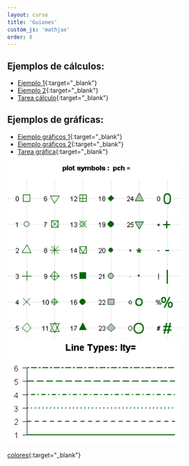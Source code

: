 ```yaml
---
layout: curso
title: 'Guiones'
custom_js: 'mathjax'
order: 8
---
```


## Ejemplos de cálculos:

- [Ejemplo 1](/guiones/guion01.R){:target="_blank"}
- [Ejemplo 2](/guiones/guion02.R){:target="_blank"}
- [Tarea cálculo](/guiones/guion03.R){:target="_blank"}

## Ejemplos de gráficas:
- [Ejemplo gráficos 1](/guiones/guion04_grafica.R){:target="_blank"}
- [Ejemplo gráficos 2](/guiones/guion05_grafica.R){:target="_blank"}
- [Tarea gráfica](/guiones/guion06_grafica.R){:target="_blank"}

<img src="/docs/points.png" alt="Puntos en R" style="width: 400px;"/>
<img src="/docs/lines.png" alt="Puntos en R" style="width: 400px;"/>

[colores](/docs/ColorChart.pdf){:target="_blank"}



